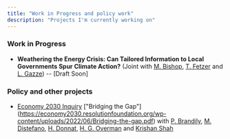 ```yaml
---
title: "Work in Progress and policy work"
description: "Projects I'm currently working on"
---
```


### Work in Progress

- **Weathering the Energy Crisis: Can Tailored Information to Local Governments Spur Climate Action?**  (Joint with [M. Bishop](https://warwick.ac.uk/fac/soc/economics/staff/mbishop/), [T. Fetzer](https://www.trfetzer.com/) and [L. Gazze](https://sites.google.com/view/ludovicagazze)) -- [Draft Soon]

### Policy and other projects

- [Economy 2030 Inquiry](https://economy2030.resolutionfoundation.org/) ["Bridging the Gap"] (https://economy2030.resolutionfoundation.org/wp-content/uploads/2022/06/Bridging-the-gap.pdf) with [P. Brandily](https://cep.lse.ac.uk/_new/people/person.asp?id=11146), [M. Distefano](https://sites.google.com/view/mimosa-distefano/home-page), [H. Donnat](https://cep.lse.ac.uk/_new/people/person.asp?id=10963), [H. G. Overman](https://cep.lse.ac.uk/_new/people/person.asp?id=985) and [Krishan Shah](https://www.resolutionfoundation.org/about-us/team/krishan-shah/)
